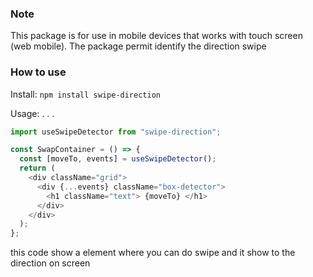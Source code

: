 ### Note

This package is for use in mobile devices that works with touch screen (web mobile). The package permit identify the direction swipe

### How to use

Install:
`npm install swipe-direction`

Usage:
.
.
.

```javascript
import useSwipeDetector from "swipe-direction";

const SwapContainer = () => {
  const [moveTo, events] = useSwipeDetector();
  return (
    <div className="grid">
      <div {...events} className="box-detector">
        <h1 className="text"> {moveTo} </h1>
      </div>
    </div>
  );
};
```

this code show a element where you can do swipe and it show to the direction on screen
